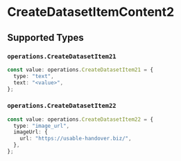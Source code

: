 # CreateDatasetItemContent2


## Supported Types

### `operations.CreateDatasetItem21`

```typescript
const value: operations.CreateDatasetItem21 = {
  type: "text",
  text: "<value>",
};
```

### `operations.CreateDatasetItem22`

```typescript
const value: operations.CreateDatasetItem22 = {
  type: "image_url",
  imageUrl: {
    url: "https://usable-handover.biz/",
  },
};
```

